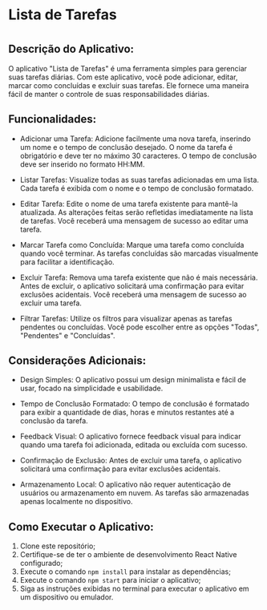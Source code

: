 # Lista de Tarefas

# <First Phase of Project>

## Descrição do Aplicativo:

O aplicativo "Lista de Tarefas" é uma ferramenta simples para gerenciar suas tarefas diárias. Com este aplicativo, você pode adicionar, editar, marcar como concluídas e excluir suas tarefas. Ele fornece uma maneira fácil de manter o controle de suas responsabilidades diárias.

## Funcionalidades:

- Adicionar uma Tarefa: Adicione facilmente uma nova tarefa, inserindo um nome e o tempo de conclusão desejado. O nome da tarefa é obrigatório e deve ter no máximo 30 caracteres. O tempo de conclusão deve ser inserido no formato HH:MM.

- Listar Tarefas: Visualize todas as suas tarefas adicionadas em uma lista. Cada tarefa é exibida com o nome e o tempo de conclusão formatado.

- Editar Tarefa: Edite o nome de uma tarefa existente para mantê-la atualizada. As alterações feitas serão refletidas imediatamente na lista de tarefas. Você receberá uma mensagem de sucesso ao editar uma tarefa.

- Marcar Tarefa como Concluída: Marque uma tarefa como concluída quando você terminar. As tarefas concluídas são marcadas visualmente para facilitar a identificação.

- Excluir Tarefa: Remova uma tarefa existente que não é mais necessária. Antes de excluir, o aplicativo solicitará uma confirmação para evitar exclusões acidentais. Você receberá uma mensagem de sucesso ao excluir uma tarefa.

- Filtrar Tarefas: Utilize os filtros para visualizar apenas as tarefas pendentes ou concluídas. Você pode escolher entre as opções "Todas", "Pendentes" e "Concluídas".

## Considerações Adicionais:

- Design Simples: O aplicativo possui um design minimalista e fácil de usar, focado na simplicidade e usabilidade.

- Tempo de Conclusão Formatado: O tempo de conclusão é formatado para exibir a quantidade de dias, horas e minutos restantes até a conclusão da tarefa.

- Feedback Visual: O aplicativo fornece feedback visual para indicar quando uma tarefa foi adicionada, editada ou excluída com sucesso.

- Confirmação de Exclusão: Antes de excluir uma tarefa, o aplicativo solicitará uma confirmação para evitar exclusões acidentais.

- Armazenamento Local: O aplicativo não requer autenticação de usuários ou armazenamento em nuvem. As tarefas são armazenadas apenas localmente no dispositivo.

## Como Executar o Aplicativo:

1. Clone este repositório;
2. Certifique-se de ter o ambiente de desenvolvimento React Native configurado;
3. Execute o comando `npm install` para instalar as dependências;
4. Execute o comando `npm start` para iniciar o aplicativo;
5. Siga as instruções exibidas no terminal para executar o aplicativo em um dispositivo ou emulador.
